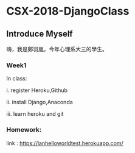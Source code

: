 # CSX-2018-DjangoClass

## Introduce Myself
嗨，我是鄭羽嵐，今年心理系大三的學生。

### Week1


In class:


i. register Heroku,Github

ii. install Django,Anaconda

iii. learn heroku and git


### Homework:


link : https://lanhelloworldtest.herokuapp.com/

